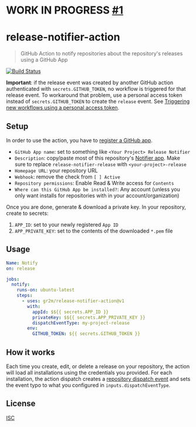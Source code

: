 # WORK IN PROGRESS [#1](https://github.com/gr2m/release-notifier-action/settings/secrets/pull/1)

# release-notifier-action

> GitHub Action to notify repositories about the repository's releases using a GitHub App

[![Build Status](https://github.com/gr2m/release-notifier-action/workflows/Test/badge.svg)](https://github.com/gr2m/release-notifier-action/actions)

**Important**: if the release event was created by another GitHub action authenticated with `secrets.GITHUB_TOKEN`, no workflow is triggered for that release event. To workaround that problem, use a personal access token instead of `secrets.GITHUB_TOKEN` to create the `release` event. See [Triggering new workflows using a personal access token](https://docs.github.com/en/free-pro-team@latest/actions/reference/events-that-trigger-workflows#triggering-new-workflows-using-a-personal-access-token).

## Setup

In order to use the action, you have to [register a GitHub app](github.com/settings/apps/new).

- `GitHub App name`: set to something like `<Your Project> Release Notifier`
- `Description`: copy/paste most of this repository's [Notifier app](https://github.com/settings/installations/12807923). Make sure to replace `release-notifier-release` with `<your-project>-release`
- `Homepage URL`: your repository URL
- `Webhook`: remove the check from `[ ] Active`
- `Repository permissions`: Enable Read & Write access for `Contents`
- `Where can this GitHub App be installed?`: Any account (unless you only want installs for repositories with in your account/organization)

Once you are done, generate & download a private key. In your repository, create to secrets:

1. `APP_ID`: set to your newly registered `App ID`
2. `APP_PRIVATE_KEY`: set to the contents of the downloaded `*.pem` file

## Usage

```yml
Name: Notify
on: release

jobs:
  notify:
    runs-on: ubuntu-latest
    steps:
      - uses: gr2m/release-notifier-action@v1
        with:
          appId: $${{ secrets.APP_ID }}
          privateKey: $${{ secrets.APP_PRIVATE_KEY }}
          dispatchEventType: my-project-release
        env:
          GITHUB_TOKEN: ${{ secrets.GITHUB_TOKEN }}
```

## How it works

Each time you create, edit, or delete a release on your repository, the action will load all installations using the credentials you provided. For each installation, the action dispatch creates a [repository dispatch event](https://docs.github.com/en/free-pro-team@latest/rest/reference/repos#create-a-repository-dispatch-event) and sets the event typo to what you configured in `inputs.dispatchEventType`.

## License

[ISC](LICENSE)
